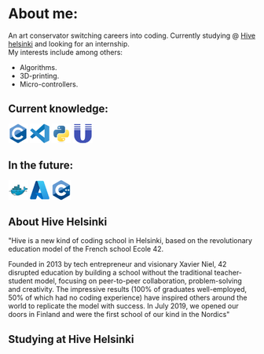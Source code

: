 # About me:

An art conservator switching careers into coding. Currently studying @ [Hive helsinki](https://www.hive.fi/en/) and looking for an internship.  
My interests include among others:
-  Algorithms.
-  3D-printing.
-  Micro-controllers.

## Current knowledge:
<p>
<img src="https://raw.githubusercontent.com/devicons/devicon/master/icons/c/c-original.svg" width="40" title="Modern C">
<img src="https://raw.githubusercontent.com/devicons/devicon/master/icons/vscode/vscode-original.svg" width="40" title="Visual Studio Code">
<img src="https://raw.githubusercontent.com/devicons/devicon/master/icons/python/python-original.svg" width="40" title="Python">
<img src="https://raw.githubusercontent.com/devicons/devicon/master/icons/unix/unix-original.svg" width="40" title="Unix trickery">
 
</p> 

## In the future:
<p>
<img src="https://raw.githubusercontent.com/devicons/devicon/master/icons/docker/docker-original.svg" width="40" title="Docker">
<img src="https://raw.githubusercontent.com/devicons/devicon/1119b9f84c0290e0f0b38982099a2bd027a48bf1/icons/azure/azure-original.svg" width="40" title="Azure">
<img src="https://raw.githubusercontent.com/devicons/devicon/master/icons/cplusplus/cplusplus-original.svg" width="40" title="C++">

</p>

## About Hive Helsinki

"Hive is a new kind of coding school in Helsinki, based on the revolutionary education model of the French school Ecole 42.

Founded in 2013 by tech entrepreneur and visionary Xavier Niel, 42 disrupted education by building a school without the traditional teacher-student model, focusing on peer-to-peer collaboration, problem-solving and creativity. The impressive results (100% of graduates well-employed, 50% of which had no coding experience) have inspired others around the world to replicate the model with success. In July 2019, we opened our doors in Finland and were the first school of our kind in the Nordics"

## Studying at Hive Helsinki



